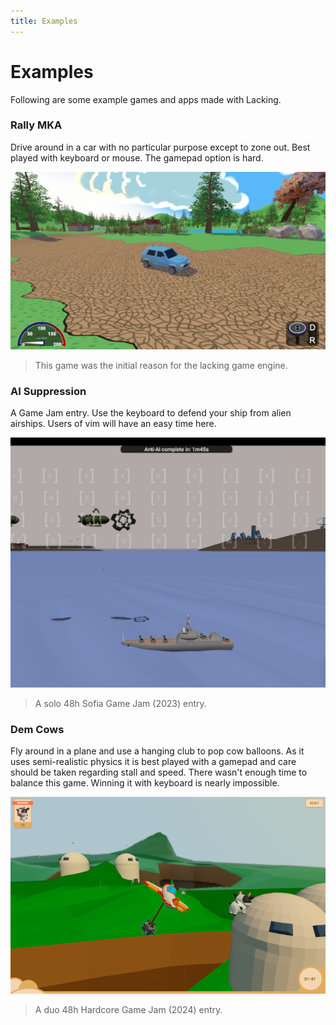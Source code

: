 ```yaml
---
title: Examples
---
```


# Examples

Following are some example games and apps made with Lacking.

### Rally MKA

Drive around in a car with no particular purpose except to zone out.
Best played with keyboard or mouse. The gamepad option is hard.

[![Rally MKA](./images/example-rally-mka.png)](https://mokiat.itch.io/rally-mka)

> This game was the initial reason for the lacking game engine.

### AI Suppression

A Game Jam entry. Use the keyboard to defend your ship from alien airships. Users of vim will have an easy time here.

[![AI Suppression](./images/example-ai-suppression.png)](https://mokiat.itch.io/ai-suppression)

> A solo 48h Sofia Game Jam (2023) entry.

### Dem Cows

Fly around in a plane and use a hanging club to pop cow balloons. As it uses semi-realistic physics it is best played with a gamepad and care should be taken regarding stall and speed. There wasn't enough time to balance this game. Winning it with keyboard is nearly impossible.

[![Dem Cows](./images/example-dem-cows.png)](https://mokiat.itch.io/dem-cows)

> A duo 48h Hardcore Game Jam (2024) entry.
